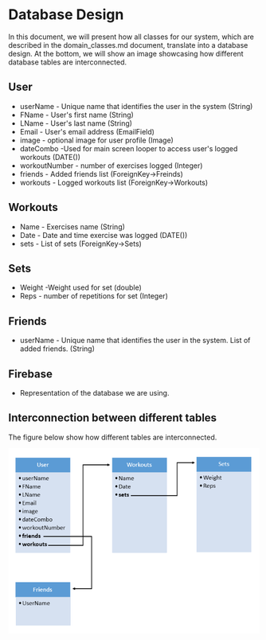 # Database Design

In this document, we will present how all classes for our system, which are described in the domain_classes.md document, translate into a database design. At the bottom, we will show an image showcasing how different database tables are interconnected.

## User
* userName - Unique name that identifies the user in the system (String)
* FName - User's first name (String)
* LName - User's last name (String)
* Email - User's email address (EmailField)
* image - optional image for user profile (Image)
* dateCombo -Used for main screen looper to access user's logged workouts (DATE())
* workoutNumber - number of exercises  logged (Integer)
* friends  - Added friends list (ForeignKey->Freinds)
* workouts - Logged workouts list (ForeignKey->Workouts)

## Workouts
* Name - Exercises name (String)
* Date - Date and time exercise was logged  (DATE())
* sets - List of sets (ForeignKey->Sets)

## Sets
* Weight -Weight used for set (double)
* Reps - number of repetitions for set (Integer)

## Friends
* userName - Unique name that identifies the user in the system. List of added friends. (String)


## Firebase
* Representation of the database we are using.

## Interconnection between different tables

The figure below show how different tables are interconnected. 

![](/BTS530/Images/database.png)
